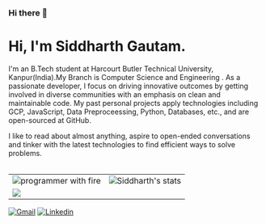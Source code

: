 ### Hi there 👋

<!--
**hadeshowff/HadesHowff** is a ✨ _special_ ✨ repository because its `README.md` (this file) appears on your GitHub profile.

Here are some ideas to get you started:

- 🔭 I’m currently working on ...
- 🌱 I’m currently learning ...
- 👯 I’m looking to collaborate on ...
- 🤔 I’m looking for help with ...
- 💬 Ask me about ...
- 📫 How to reach me: ...
- 😄 Pronouns: ...
- ⚡ Fun fact: ...
-->

# Hi, I'm Siddharth Gautam.

I'm an B.Tech student at Harcourt Butler Technical University, Kanpur(India).My Branch is Computer Science and Engineering . As a passionate developer, I focus on driving innovative outcomes by getting involved in diverse communities with an emphasis on clean and maintainable code. My past personal projects apply technologies including GCP, JavaScript, Data Preproceessing, Python, Databases, etc., and are open-sourced at GitHub.

I like to read about almost anything, aspire to open-ended conversations and tinker with the latest technologies to find efficient ways to solve problems.
<br><br>

<table>
  <tr>
    <td>
      <img src="https://media.giphy.com/media/13HgwGsXF0aiGY/giphy.gif" alt="programmer with fire" >
    </td>
    <td>
      <img src="https://github-readme-stats.vercel.app/api?username=hadeshowff&show_icons=true&count_private=true&include_all_commits=true&hide_border=true&theme=radical" alt="Siddharth's stats" >
    </td>
   </tr>
  <td>
    <img src="https://github-readme-stats.vercel.app/api/top-langs/?username=hadeshowff&layout=compact&exclude_repo=image-captioning"
  </td>
</table>

[![Gmail](https://img.shields.io/badge/-Gmail-c14438?style=flat&logo=Gmail&logoColor=white)](mailto:siddharthgautam5000@gmail.com)
[![Linkedin](https://img.shields.io/badge/-LinkedIn-blue?style=flat&logo=Linkedin&logoColor=white)](https://www.linkedin.com/in/hadeshowff)
